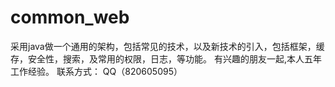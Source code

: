 # common_web
采用java做一个通用的架构，包括常见的技术，以及新技术的引入，包括框架，缓存，安全性，搜索，及常用的权限，日志，等功能。
有兴趣的朋友一起,本人五年工作经验。
联系方式： QQ（820605095）
